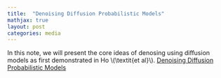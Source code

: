 ```yaml
---
title:  "Denoising Diffusion Probabilistic Models"
mathjax: true
layout: post
categories: media
---
```


In this note, we will present the core ideas of denosing using diffusion models as first demonstrated in Ho \\(\textit{et al}\\). [Denoising Diffusion Probabilistic Models](https://arxiv.org/pdf/2006.11239.pdf/)
